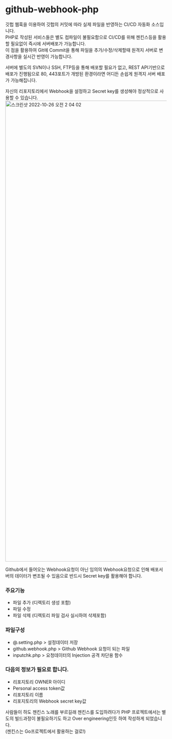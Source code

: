 # github-webhook-php
깃헙 웹훅을 이용하여 깃헙의 커밋에 따라 실제 파일을 반영하는 CI/CD 자동화 소스입니다.  
PHP로 작성된 서비스들은 별도 컴파일이 불필요함으로 CI/CD를 위해 젠킨스등을 활용할 필요없이 즉시에 서버배포가 가능합니다.  
이 점을 활용하여 Git에 Commit을 통해 파일을 추가/수정/삭제할때 원격지 서버로 변경사항을 실시간 반영이 가능합니다.  
  
서버에 별도의 SVN이나 SSH, FTP등을 통해 배포할 필요가 없고, REST API기반으로 배포가 진행됨으로 80, 443포트가 개방된 환경이라면 어디든 손쉽게 원격지 서버 배포가 가능해집니다.  
  
  
자신의 리포지토리에서 Webhook을 설정하고 Secret key를 생성해야 정상적으로 사용할 수 있습니다.
<img width="1435" alt="스크린샷 2022-10-26 오전 2 04 02" src="https://user-images.githubusercontent.com/101985768/197838089-77055441-a948-4fc9-8652-414079121dc1.png">  
  
  
Github에서 들어오는 Webhook요청이 아닌 임의의 Webhook요청으로 인해 배포서버의 데이터가 변조될 수 있음으로 반드시 Secret key를 활용해야 합니다.
  
  
  
### 주요기능  
  
- 파일 추가 (디렉토리 생성 포함)  
- 파일 수정  
- 파일 삭제 (디렉토리 파일 검사 실시하여 삭제포함)  
  
  
  
### 파일구성
  
- @.setting.php > 설정데이터 저장  
- github.webhook.php > Github Webhook 요청이 되는 파일
- inputchk.php > 요청데이터의 Injection 공격 차단용 함수  
  
  
### 다음의 정보가 필요로 합니다.
  
- 리포지토리 OWNER 아이디  
- Personal access token값  
- 리포지토리 이름  
- 리포지토리의 Webhook secret key값  
  
   
  
  
  
사람들이 하도 젠킨스 노래를 부르길래 젠킨스를 도입하려다가 PHP 프로젝트에서는 별도의 빌드과정이 불필요하기도 하고 Over engineering인듯 하여 작성하게 되었습니다.  
(젠킨스는 Go프로젝트에서 활용하는 걸로!)  